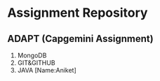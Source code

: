 # Assignment Repository 
## ADAPT (Capgemini Assignment)
1) MongoDB
2) GIT&GITHUB
3) JAVA
                               [Name:Aniket]
